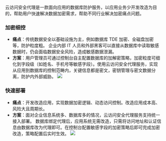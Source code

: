 云访问安全代理是一款面向应用的数据库防护服务，以应用业务少开发改造为目的，帮助用户快速解决数据加密需求，帮助不同行业解决加密痛点问题。

### 加密细控
- **痛点**：传统数据安全以基础设施为主，例如数据库 TDE 加密、全磁盘加密等，防护粒度粗。 企业内部 IT 人员和外部黑客可以直接从数据库中读取敏感数据时，仍会面临数据安全风险，造成敏感数据泄漏。
- **方案**：用户管理员可通过控制台自主配置数据库的加解密策略，加密粒度可细化到字段级（如姓名、手机号等敏感字段）。使用云访问安全代理服务，实现从应用到数据库的控制范畴内，关键信息都是密文，密钥管理与密文数据分离，防护内外部威胁。
![](https://main.qcloudimg.com/raw/77a3ae3892d6715bc0df3292b3423ec2.png)

### 快速部署
- **痛点**：开发改造应用，实现数据加密逻辑、动态访问控制。改造应用成本高、风险大且周期长。
- **方案**：面对企业信息系统多、数据库多的情况，云访问安全代理服务支持统一接入部署。 数据库绑定代理后，应用系统无需改造，只需将访问地址和认证信息由数据库改为代理即可。在控制台配置敏感字段的加密策略后即可完成加密改造，策略配置后实时生效。
![](https://qcloudimg.tencent-cloud.cn/raw/d60b0894f07e1382a842b10ce020fa04.png)
